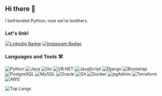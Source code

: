 ## Hi there 👋

I befriended Python; now we're brothers.

### Let's link!
[![Linkedin Badge](https://img.shields.io/badge/-raihanfauzan-blue?style=flat-square&logo=Linkedin&logoColor=white&link=https://www.linkedin.com/in/raihanfauzan962/)](https://www.linkedin.com/in/raihanfauzan962/)
[![Instagram Badge](https://img.shields.io/badge/-raihanfauzan-purple?style=flat-square&logo=instagram&logoColor=white&link=https://www.instagram.com/_raihanfauzan/)](https://www.instagram.com/_raihanfauzan/)

### Languages and Tools 🛠️

![Python](https://img.shields.io/badge/-Python-3776AB?style=flat-square&logo=python&logoColor=white)
![Java](https://img.shields.io/badge/-Java-007396?style=flat-square&logo=java&logoColor=white)
![Go](https://img.shields.io/badge/-Go-00ADD8?style=flat-square&logo=go&logoColor=white)
![VB.NET](https://img.shields.io/badge/-VB.NET-5C2D91?style=flat-square&logo=dot-net&logoColor=white)
![JavaScript](https://img.shields.io/badge/-JavaScript-F7DF1E?style=flat-square&logo=javascript&logoColor=black)
![Django](https://img.shields.io/badge/-Django-092E20?style=flat-square&logo=django&logoColor=white)
![Bootstrap](https://img.shields.io/badge/-Bootstrap-563D7C?style=flat-square&logo=bootstrap&logoColor=white)
![PostgreSQL](https://img.shields.io/badge/-PostgreSQL-336791?style=flat-square&logo=postgresql&logoColor=white)
![MySQL](https://img.shields.io/badge/-MySQL-4479A1?style=flat-square&logo=mysql&logoColor=white)
![Oracle](https://img.shields.io/badge/-Oracle-F80000?style=flat-square&logo=oracle&logoColor=white)
![Git](https://img.shields.io/badge/-Git-F05032?style=flat-square&logo=git&logoColor=white)
![Docker](https://img.shields.io/badge/-Docker-2496ED?style=flat-square&logo=docker&logoColor=white)
![pgAdmin](https://img.shields.io/badge/-pgAdmin-316192?style=flat-square&logo=postgresql&logoColor=white)
![Terraform](https://img.shields.io/badge/-Terraform-623CE4?style=flat-square&logo=terraform&logoColor=white)
![AWS](https://img.shields.io/badge/-Amazon%20Web%20Services-232F3E?style=flat-square&logo=amazon-aws&logoColor=white)

![Top Langs](https://github-readme-stats.vercel.app/api/top-langs/?username=raihanfauzan962&layout=compact)
